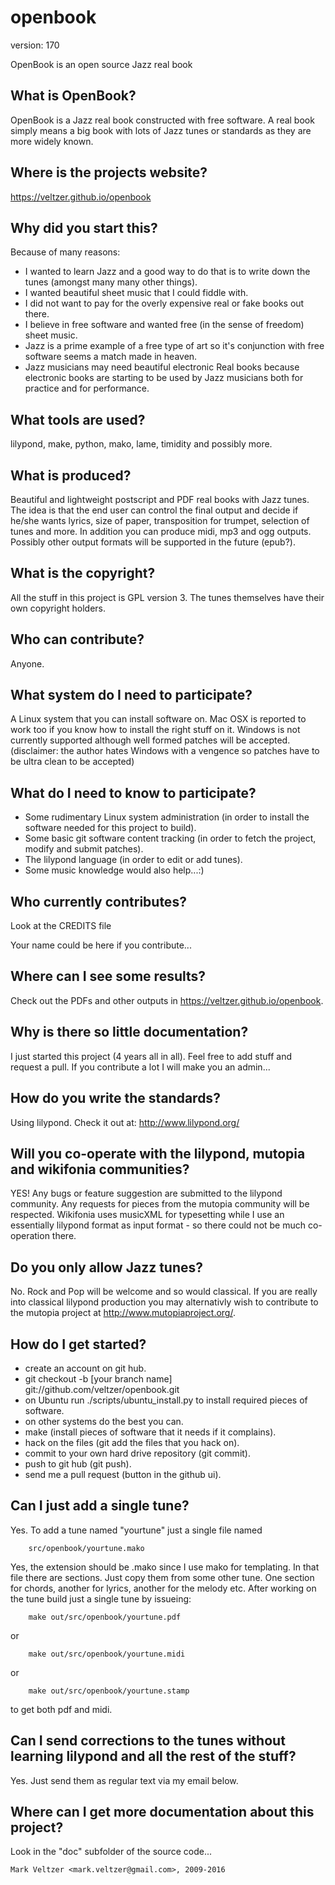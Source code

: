 openbook
========

version: 170

OpenBook is an open source Jazz real book

What is OpenBook?
------------------
OpenBook is a Jazz real book constructed with free software. A real book simply means a big book with lots of Jazz tunes or standards as they are more widely known.

Where is the projects website?
-------------------------------
https://veltzer.github.io/openbook

Why did you start this?
------------------------
Because of many reasons:
* I wanted to learn Jazz and a good way to do that is to write down the tunes (amongst many many other things).
* I wanted beautiful sheet music that I could fiddle with.
* I did not want to pay for the overly expensive real or fake books out there.
* I believe in free software and wanted free (in the sense of freedom) sheet music.
* Jazz is a prime example of a free type of art so it's conjunction with free software seems a match made in heaven.
* Jazz musicians may need beautiful electronic Real books because electronic books are starting to be
used by Jazz musicians both for practice and for performance.

What tools are used?
---------------------
lilypond, make, python, mako, lame, timidity and possibly more.

What is produced?
------------------
Beautiful and lightweight postscript and PDF real books with Jazz tunes.
The idea is that the end user can control the final output and decide if he/she
wants lyrics, size of paper, transposition for trumpet, selection of tunes and more.
In addition you can produce midi, mp3 and ogg outputs.
Possibly other output formats will be supported in the future (epub?).

What is the copyright?
-----------------------
All the stuff in this project is GPL version 3. The tunes themselves have their own copyright holders.

Who can contribute?
--------------------
Anyone.

What system do I need to participate?
--------------------------------------
A Linux system that you can install software on.
Mac OSX is reported to work too if you know how to install the right stuff on it.
Windows is not currently supported although well formed patches will be accepted.
(disclaimer: the author hates Windows with a vengence so patches have to be ultra
clean to be accepted)

What do I need to know to participate?
---------------------------------------
* Some rudimentary Linux system administration (in order to install the software needed for this project to build).
* Some basic git software content tracking (in order to fetch the project, modify and submit patches).
* The lilypond language (in order to edit or add tunes).
* Some music knowledge would also help...:)

Who currently contributes?
---------------------------
Look at the CREDITS file

Your name could be here if you contribute...

Where can I see some results?
------------------------------
Check out the PDFs and other outputs in https://veltzer.github.io/openbook.

Why is there so little documentation?
--------------------------------------
I just started this project (4 years all in all). Feel free to add stuff and request a pull. If you contribute a lot I will make you an admin...

How do you write the standards?
--------------------------------
Using lilypond. Check it out at: http://www.lilypond.org/

Will you co-operate with the lilypond, mutopia and wikifonia communities?
--------------------------------------------------------------------------
YES! Any bugs or feature suggestion are submitted to the lilypond community. Any requests for pieces from the mutopia community will be respected.
Wikifonia uses musicXML for typesetting while I use an essentially lilypond format as input format - so there could not be much co-operation there.

Do you only allow Jazz tunes?
------------------------------
No. Rock and Pop will be welcome and so would classical. If you are really into classical lilypond production you may alternativly wish to contribute to the mutopia project at http://www.mutopiaproject.org/.

How do I get started?
----------------------
* create an account on git hub.
* git checkout -b [your branch name] git://github.com/veltzer/openbook.git
* on Ubuntu run ./scripts/ubuntu_install.py to install required pieces of software.
* on other systems do the best you can.
* make (install pieces of software that it needs if it complains).
* hack on the files (git add the files that you hack on).
* commit to your own hard drive repository (git commit).
* push to git hub (git push).
* send me a pull request (button in the github ui).

Can I just add a single tune?
------------------------------
Yes. To add a tune named "yourtune" just a single file named

        src/openbook/yourtune.mako
Yes, the extension should be .mako since I use mako for templating.
In that file there are sections. Just copy them from some other tune. One section for
chords, another for lyrics, another for the melody etc.
After working on the tune build just a single tune by issueing:

        make out/src/openbook/yourtune.pdf
or

        make out/src/openbook/yourtune.midi
or

        make out/src/openbook/yourtune.stamp
to get both pdf and midi.

Can I send corrections to the tunes without learning lilypond and all the rest of the stuff?
--------------------------------------------------------------------------------------------
Yes. Just send them as regular text via my email below.

Where can I get more documentation about this project?
------------------------------------------------------
Look in the "doc" subfolder of the source code...

	Mark Veltzer <mark.veltzer@gmail.com>, 2009-2016
